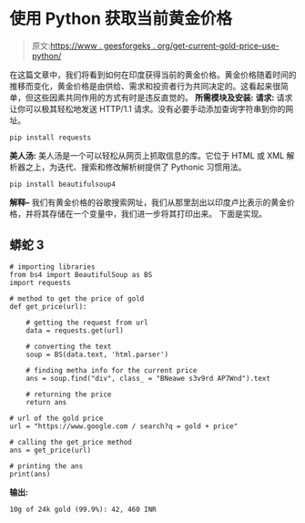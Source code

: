 # 使用 Python 获取当前黄金价格

> 原文:[https://www . geesforgeks . org/get-current-gold-price-use-python/](https://www.geeksforgeeks.org/get-current-gold-price-using-python/)

在这篇文章中，我们将看到如何在印度获得当前的黄金价格。黄金价格随着时间的推移而变化，黄金价格是由供给、需求和投资者行为共同决定的。这看起来很简单，但这些因素共同作用的方式有时是违反直觉的。
**所需模块及安装:**
**请求:**
请求让你可以极其轻松地发送 HTTP/1.1 请求。没有必要手动添加查询字符串到你的网址。

```
pip install requests
```

**美人汤:**
美人汤是一个可以轻松从网页上抓取信息的库。它位于 HTML 或 XML 解析器之上，为迭代、搜索和修改解析树提供了 Pythonic 习惯用法。

```
pip install beautifulsoup4
```

**解释–**
我们有黄金价格的谷歌搜索网址，我们从那里刮出以印度卢比表示的黄金价格，并将其存储在一个变量中，我们进一步将其打印出来。
下面是实现。

## 蟒蛇 3

```
# importing libraries
from bs4 import BeautifulSoup as BS
import requests

# method to get the price of gold
def get_price(url):

    # getting the request from url
    data = requests.get(url)

    # converting the text
    soup = BS(data.text, 'html.parser')

    # finding metha info for the current price
    ans = soup.find("div", class_ = "BNeawe s3v9rd AP7Wnd").text

    # returning the price
    return ans

# url of the gold price
url = "https://www.google.com / search?q = gold + price"

# calling the get_price method
ans = get_price(url)

# printing the ans
print(ans)
```

**输出:**

```
10g of 24k gold (99.9%): 42, 460 INR
```